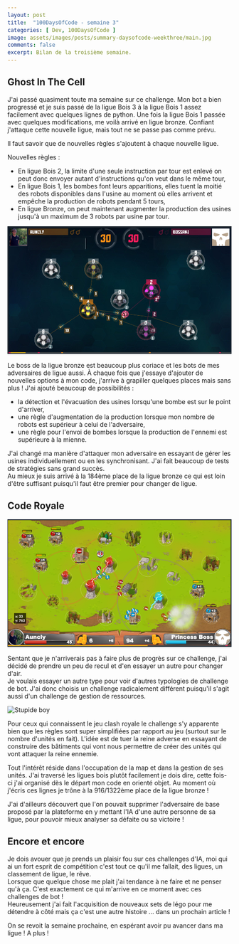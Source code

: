 ```yaml
---
layout: post
title:  "100DaysOfCode - semaine 3"
categories: [ Dev, 100DaysOfCode ]
image: assets/images/posts/summary-daysofcode-weekthree/main.jpg
comments: false
excerpt: Bilan de la troisième semaine.
---
```


## Ghost In The Cell

J'ai passé quasiment toute ma semaine sur ce challenge. Mon bot a bien progressé et je suis passé de la ligue Bois 3 à la ligue Bois 1 assez facilement avec quelques lignes de python.
Une fois la ligue Bois 1 passée avec quelques modifications, me voilà arrivé en ligue bronze. Confiant j'attaque cette nouvelle ligue, mais tout ne se passe pas comme prévu.  

Il faut savoir que de nouvelles règles s'ajoutent à chaque nouvelle ligue.  

Nouvelles règles :  
   - En ligue Bois 2, la limite d'une seule instruction par tour est enlevé on peut donc envoyer autant d'instructions qu'on veut dans le même tour,
   - En ligue Bois 1, les bombes font leurs apparitions, elles tuent la moitié des robots disponibles dans l'usine au moment où elles arrivent et empêche la production de robots pendant 5 tours,
   - En ligue Bronze, on peut maintenant augmenter la production des usines jusqu'à un maximum de 3 robots par usine par tour.

![Ghost in the cell](/assets/images/posts/summary-daysofcode-weekthree/ghost_in_the_cell.png)

Le boss de la ligue bronze est beaucoup plus coriace et les bots de mes adversaires de ligue aussi. À chaque fois que j'essaye d'ajouter de nouvelles options à mon code, j'arrive à grapiller quelques places mais sans plus !
J'ai ajouté beaucoup de possibilités :
   - la détection et l'évacuation des usines lorsqu'une bombe est sur le point d'arriver,
   - une règle d'augmentation de la production lorsque mon nombre de robots est supérieur à celui de l'adversaire,
   - une règle pour l'envoi de bombes lorsque la production de l'ennemi est supérieure à la mienne.  

J'ai changé ma manière d'attaquer mon adversaire en essayant de gérer les usines individuellement ou en les synchronisant. J'ai fait beaucoup de tests de stratégies sans grand succès.  
Au mieux je suis arrivé à la 184ème place de la ligue bronze ce qui est loin d'être suffisant puisqu'il faut être premier pour changer de ligue.  

## Code Royale

![Code royale](/assets/images/posts/summary-daysofcode-weekthree/code_royale.png)

Sentant que je n'arriverais pas à faire plus de progrès sur ce challenge, j'ai décidé de prendre un peu de recul et d'en essayer un autre pour changer d'air.  
Je voulais essayer un autre type pour voir d'autres typologies de challenge de bot.
J'ai donc choisis un challenge radicalement différent puisqu'il s'agit aussi d'un challenge de gestion de ressources.

![Stupide boy](https://media.giphy.com/media/7Jq6ufAgpblcm0Ih2z/giphy.gif)

Pour ceux qui connaissent le jeu clash royale le challenge s'y apparente bien que les règles sont super simplifiées par rapport au jeu (surtout sur le nombre d'unités en fait).
L'idée est de tuer la reine adverse en essayant de construire des bâtiments qui vont nous permettre de créer des unités qui vont attaquer la reine ennemie.  

Tout l'intérêt réside dans l'occupation de la map et dans la gestion de ses unités.
J'ai traversé les ligues bois plutôt facilement je dois dire, cette fois-ci j'ai organisé dès le départ mon code en orienté objet.
Au moment où j'écris ces lignes je trône à la 916/1322ème place de la ligue bronze !

J'ai d'ailleurs découvert que l'on pouvait supprimer l'adversaire de base proposé par la plateforme en y mettant l'IA d'une autre personne de sa ligue, pour pouvoir mieux analyser sa défaite ou sa victoire !  

## Encore et encore
Je dois avouer que je prends un plaisir fou sur ces challenges d'IA, moi qui ai un fort esprit de compétition c'est tout ce qu'il me fallait, des ligues, un classement de ligue, le rêve.  
Lorsque que quelque chose me plait j'ai tendance à ne faire et ne penser qu'à ça. C'est exactement ce qui m'arrive en ce moment avec ces challenges de bot !  
Heureusement j'ai fait l'acquisition de nouveaux sets de légo pour me détendre à côté mais ça c'est une autre histoire ... dans un prochain article !

On se revoit la semaine prochaine, en espérant avoir pu avancer dans ma ligue ! A plus !
